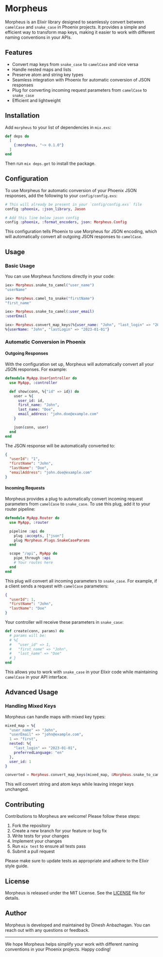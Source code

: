 # Morpheus

Morpheus is an Elixir library designed to seamlessly convert between `camelCase` and `snake_case` in Phoenix projects. It provides a simple and efficient way to transform map keys, making it easier to work with different naming conventions in your APIs.

## Features

- Convert map keys from `snake_case` to `camelCase` and vice versa
- Handle nested maps and lists
- Preserve atom and string key types
- Seamless integration with Phoenix for automatic conversion of JSON responses
- Plug for converting incoming request parameters from `camelCase` to `snake_case`
- Efficient and lightweight

## Installation

Add `morpheus` to your list of dependencies in `mix.exs`:

```elixir
def deps do
  [
    {:morpheus, "~> 0.1.0"}
  ]
end
```

Then run `mix deps.get` to install the package.

## Configuration

To use Morpheus for automatic conversion of your Phoenix JSON responses, add the following to your `config/config.exs`:

```elixir
# This will already be present in your `config/config.exs` file
config :phoenix, :json_library, Jason

# Add this line below jason config
config :phoenix, :format_encoders, json: Morpheus.Config
```

This configuration tells Phoenix to use Morpheus for JSON encoding, which will automatically convert all outgoing JSON responses to `camelCase`.

## Usage

### Basic Usage

You can use Morpheus functions directly in your code:

```elixir
iex> Morpheus.snake_to_camel("user_name")
"userName"

iex> Morpheus.camel_to_snake("firstName")
"first_name"

iex> Morpheus.snake_to_camel(:user_email)
:userEmail

iex> Morpheus.convert_map_keys(%{user_name: "John", "last_login" => "2023-01-01"}, &Morpheus.snake_to_camel/1)
%{userName: "John", "lastLogin" => "2023-01-01"}
```

### Automatic Conversion in Phoenix

#### Outgoing Responses

With the configuration set up, Morpheus will automatically convert all your JSON responses. For example:

```elixir
defmodule MyApp.UserController do
  use MyApp, :controller

  def show(conn, %{"id" => id}) do
    user = %{
      user_id: id,
      first_name: "John",
      last_name: "Doe",
      email_address: "john.doe@example.com"
    }

    json(conn, user)
  end
end
```

The JSON response will be automatically converted to:

```json
{
  "userId": "1",
  "firstName": "John",
  "lastName": "Doe",
  "emailAddress": "john.doe@example.com"
}
```

#### Incoming Requests

Morpheus provides a plug to automatically convert incoming request parameters from `camelCase` to `snake_case`. To use this plug, add it to your router pipeline:

```elixir
defmodule MyApp.Router do
  use MyApp, :router

  pipeline :api do
    plug :accepts, ["json"]
    plug Morpheus.Plugs.SnakeCaseParams
  end

  scope "/api", MyApp do
    pipe_through :api
    # Your routes here
  end
end
```

This plug will convert all incoming parameters to `snake_case`. For example, if a client sends a request with `camelCase` parameters:

```json
{
  "userId": 1,
  "firstName": "John",
  "lastName": "Doe"
}
```

Your controller will receive these parameters in `snake_case`:

```elixir
def create(conn, params) do
  # params will be:
  # %{
  #   "user_id" => 1,
  #   "first_name" => "John",
  #   "last_name" => "Doe"
  # }
end
```

This allows you to work with `snake_case` in your Elixir code while maintaining `camelCase` in your API interface.

## Advanced Usage

### Handling Mixed Keys

Morpheus can handle maps with mixed key types:

```elixir
mixed_map = %{
  "user_name" => "John",
  "userEmail" => "john@example.com",
  1 => "first",
  nested: %{
    "last_login" => "2023-01-01",
    preferredLanguage: "en"
  },
  user_id: 1
}

converted = Morpheus.convert_map_keys(mixed_map, &Morpheus.snake_to_camel/1)
```

This will convert string and atom keys while leaving integer keys unchanged.

## Contributing

Contributions to Morpheus are welcome! Please follow these steps:

1. Fork the repository
2. Create a new branch for your feature or bug fix
3. Write tests for your changes
4. Implement your changes
5. Run `mix test` to ensure all tests pass
6. Submit a pull request

Please make sure to update tests as appropriate and adhere to the Elixir style guide.

## License

Morpheus is released under the MIT License. See the [LICENSE](LICENSE) file for details.

## Author

Morpheus is developed and maintained by Dinesh Anbazhagan. You can reach out with any questions or feedback.

---

We hope Morpheus helps simplify your work with different naming conventions in your Phoenix projects. Happy coding!
